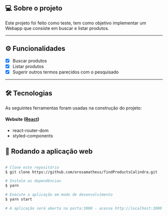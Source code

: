 ## 💻 Sobre o projeto

Este projeto foi feito como teste, tem como objetivo implementar um Webapp que consiste em buscar e listar produtos.

---

## ⚙️ Funcionalidades

- [x] Buscar produtos
- [x] Listar produtos
- [x] Sugerir outros termos parecidos com o pesquisado

---
## 🛠 Tecnologias

As seguintes ferramentas foram usadas na construção do projeto:

#### **Website**  ([React](https://reactjs.org/))

- react-router-dom
- styled-components

## 🧭 Rodando a aplicação web

```bash

# Clone este repositório
$ git clone https://github.com/orosamatheus/findProductsCalindra.git

# Instale as dependências
$ yarn 

# Execute a aplicação em modo de desenvolvimento
$ yarn start

# A aplicação será aberta na porta:3000 - acesse http://localhost:3000

```
